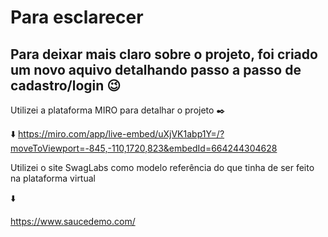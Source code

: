 # Para esclarecer 
## Para deixar mais claro sobre o projeto, foi criado um novo aquivo detalhando passo a passo de cadastro/login 😉

Utilizei a plataforma MIRO para detalhar o projeto ✒️

⬇️
https://miro.com/app/live-embed/uXjVK1abp1Y=/?moveToViewport=-845,-110,1720,823&embedId=664244304628

Utilizei o site SwagLabs como modelo referência do que tinha de ser feito na plataforma virtual 

⬇️

https://www.saucedemo.com/
